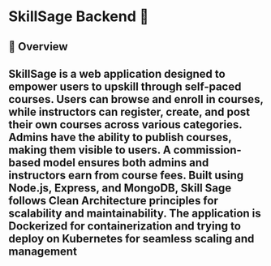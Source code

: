 # SkillSage Backend 🚀

## 📌 Overview
SkillSage is a web application designed to empower users to upskill through self-paced courses. Users can browse and enroll in courses, while instructors can register, create, and post their own courses across various categories. Admins have the ability to publish courses, making them visible to users. A commission-based model ensures both admins and instructors earn from course fees. Built using Node.js, Express, and MongoDB, Skill Sage follows Clean Architecture principles for scalability and maintainability. The application is Dockerized for containerization and trying to deploy on Kubernetes for seamless scaling and management
---
